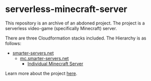 # serverless-minecraft-server
This repository is an archive of an abdoned project. The project is a serverless video-game (specifically Minecraft) server.

There are three Cloudformation stacks included. The Hierarchy is as follows:
- [smarter-servers.net](./smarter-servers.net.template.yml)
  - [mc.smarter-servers.net](./mc.smarter-servers.net.template.yml)
    - [Individual Minecraft Server](./template.yml)

Learn more about the project [here](https://cal-overflow.dev/post/serverless-minecraft-servers).
